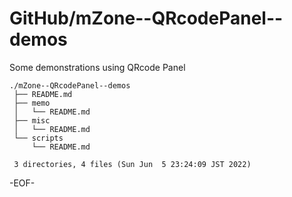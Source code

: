 # GitHub/mZone--QRcodePanel--demos

Some demonstrations using  QRcode Panel

    ./mZone--QRcodePanel--demos
     ├── README.md
     ├── memo
     │   └── README.md
     ├── misc
     │   └── README.md
     └── scripts
         └── README.md
     
     3 directories, 4 files (Sun Jun  5 23:24:09 JST 2022)

-EOF-
